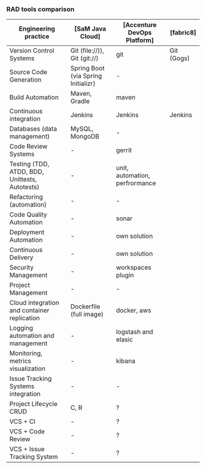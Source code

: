 ### RAD tools comparison

| Engineering practice                                   | [SaM Java Cloud]                    | [Accenture DevOps Platform]    | [fabric8]      |
| ------------------------------------------------------ | ----------------------------------- | ------------------------------ | -------------- |
| Version Control Systems                                | Git (file://)), Git (git://)        | git                            | Git (Gogs)     |
| Source Code Generation                                 | Spring Boot (via Spring Initializr) | -                              |                |
| Build Automation                                       | Maven, Gradle                       | maven                          |                |
| Continuous integration                                 | Jenkins                             | Jenkins                        | Jenkins        |
| Databases (data management)                            | MySQL, MongoDB                      | -                              |                |
| Code Review Systems                                    | -                                   | gerrit                         |                |
| Testing (TDD, ATDD, BDD, Unittests, Autotests)         | -                                   | unit, automation, perfrormance |                |
| Refactoring (automation)                               | -                                   | -                              |                |
| Code Quality Automation                                | -                                   | sonar                          |                |
| Deployment Automation                                  | -                                   | own solution                   |                |
| Continuous Delivery                                    | -                                   | own solution                   |                |
| Security Management                                    | -                                   | workspaces plugin              |                |
| Project Management                                     | -                                   | -                              |                |
| Cloud integration and container replication            | Dockerfile (full image)             | docker, aws                    |                |
| Logging automation and management                      | -                                   | logstash and elasic            |                |
| Monitoring, metrics visualization                      | -                                   | kibana                         |                |
| Issue Tracking Systems integration                     | -                                   | -                              |                |
| Project Lifecycle CRUD                                 | C, R                                | ?                              |                |
| VCS + CI                                               | -                                   | ?                              |                |
| VCS + Code Review                                      | -                                   | ?                              |                |
| VCS + Issue Tracking System                            | -                                   | ?                              |                |





